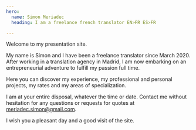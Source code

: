 ```yaml
---
hero:
  name: Simon Meriadec
  heading: I am a freelance french translator EN>FR ES>FR

---
```

Welcome to my presentation site. 

My name is Simon and I have been a freelance translator since March 2020. After working in a translation agency in Madrid, I am now embarking on an entrepreneurial adventure to fulfill my passion full time.

 Here you can discover my experience, my professional and personal projects, my rates and my areas of specialization. 

I am at your entire disposal, whatever the time or date. Contact me without hesitation for any questions or requests for quotes at meriadec.simon@gmail.com.

I wish you a pleasant day and a good visit of the site.
